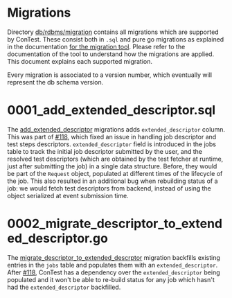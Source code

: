 # Migrations
Directory [db/rdbms/migration]( ) contains all migrations which are supported by ConTest. These consist both in `.sql` and pure go migrations as explained in the documentation [for the migration tool](https://github.com/facebookincubator/contest/tree/master/tools/migration/rdbms). Please refer to the documentation of the tool to understand how the migrations are applied. This document explains each supported migration.

Every migration is associated to a version number, which eventually will represent the db schema version.


# 0001_add_extended_descriptor.sql

The [add_extended_descriptor](https://github.com/facebookincubator/contest/blob/master/db/rdbms/migration/0001_add_extended_descriptor.sql
) migrations adds `extended_descriptor` column. This was part of [#118](https://github.com/facebookincubator/contest/pull/118), which fixed an issue in handling job descriptor and test steps descriptors. `extended_descriptor` field is introduced in the jobs table to track the initial job descriptor submitted by the user, and the resolved test descriptors (which are obtained by the test fetcher at runtime, just after submitting the job) in a single data structure. Before, they would be part of the `Request` object, populated at different times of the lifecycle of the job. This also resulted in an additional bug when rebuilding status of a job: we would fetch test descriptors from backend, instead of using the object serialized at event submission time.


# 0002_migrate_descriptor_to_extended_descriptor.go

The [migrate_descriptor_to_extended_descrptor](https://github.com/facebookincubator/contest/blob/master/db/rdbms/migration/0002_migrate_descriptor_to_extended_descriptor.go) migration backfills existing entries in the `jobs` table and populates them with an `extended_descriptor`.  After [#118](https://github.com/facebookincubator/contest/pull/118), ConTest has a dependency over the `extended_descriptor` being populated and it won't be able to re-build status for any job which hasn't had the `extended_descriptor` backfilled.
